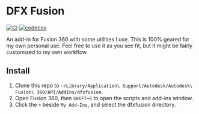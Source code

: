 # DFX Fusion

[![CI][github-svg]][github-ci]
[![codecov][codecov-svg]][codecov-url]

An add-in for Fusion 360 with some utilities I use. This is 100% geared for my own personal use. Feel free to use it as
you see fit, but it might be fairly customized to my own workflow.

## Install

1. Clone this repo to `~/Library/Application\ Support/Autodesk/Autodesk\ Fusion\ 360/API/AddIns/dfxfusion`.
1. Open Fusion 360, then `SHIFT+S` to open the scripts and add-ins window.
1. Click the `+` beside `My Add-Ins`, and select the dfxfusion directory.

[github-svg]: https://github.com/pseudomuto/dfxfusion/actions/workflows/ci.yaml/badge.svg?branch=main
[github-ci]: https://github.com/pseudomuto/dfxfusion/actions/workflows/ci.yaml
[codecov-svg]: https://codecov.io/gh/pseudomuto/dfxfusion/branch/main/graph/badge.svg
[codecov-url]: https://codecov.io/gh/pseudomuto/dfxfusion
